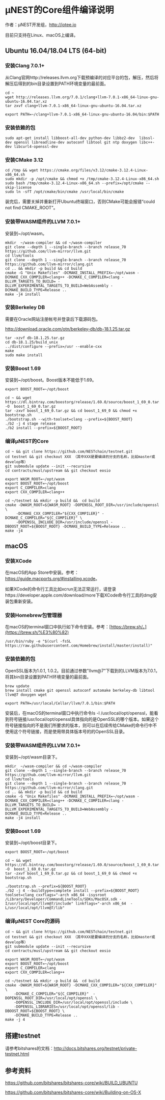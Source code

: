 # μNEST的Core组件编译说明

作者：μNEST开发组，http://iotee.io



目前只支持在Linux、macOS上编译。

## Ubuntu 16.04/18.04 LTS (64-bit)

### 安装Clang 7.0.1+

从Clang官网http://releases.llvm.org下载预编译的对应平台的包，解压，然后将解压后得到的bin目录设置到PATH环境变量的最前面。

```
cd ~
wget http://releases.llvm.org/7.0.1/clang+llvm-7.0.1-x86_64-linux-gnu-ubuntu-16.04.tar.xz
tar zxvf clang+llvm-7.0.1-x86_64-linux-gnu-ubuntu-16.04.tar.xz

export PATH=~/clang+llvm-7.0.1-x86_64-linux-gnu-ubuntu-16.04/bin:$PATH
```

### 安装依赖的包

```
sudo apt-get install libboost-all-dev python-dev libbz2-dev  libssl-dev openssl libreadline-dev autoconf libtool git ntp doxygen libc++-dev libcurl4-openssl-dev
```

### 安装CMake 3.12

```
cd /tmp && wget https://cmake.org/files/v3.12/cmake-3.12.4-Linux-x86_64.sh
sudo mkdir -p /opt/cmake && chmod +x /tmp/cmake-3.12.4-Linux-x86_64.sh
sudo bash /tmp/cmake-3.12.4-Linux-x86_64.sh --prefix=/opt/cmake --skip-license
sudo ln -sfT /opt/cmake/bin/cmake /usr/local/bin/cmake
```

装完后，需要关掉并重新打开Ubuntu终端窗口，否则CMake可能会报错“could not find CMAKE_ROOT”。

### 安装带WASM组件的LLVM 7.0.1+

安装到~/opt/wasm。

```
mkdir  ~/wasm-compiler && cd ~/wasm-compiler
git clone --depth 1 --single-branch --branch release_70 https://github.com/llvm-mirror/llvm.git
cd llvm/tools
git clone --depth 1 --single-branch --branch release_70 https://github.com/llvm-mirror/clang.git
cd .. && mkdir -p build && cd build
cmake -G "Unix Makefiles" -DCMAKE_INSTALL_PREFIX=~/opt/wasm -DCMAKE_CXX_COMPILER=clang++ -DCMAKE_C_COMPILER=clang -DLLVM_TARGETS_TO_BUILD= -DLLVM_EXPERIMENTAL_TARGETS_TO_BUILD=WebAssembly -DCMAKE_BUILD_TYPE=Release ..
make -j4 install
```

### 安装Berkeley DB

需要在Oracle网站注册帐号并登录后下载源码包。

http://download.oracle.com/otn/berkeley-db/db-18.1.25.tar.gz

```
tar -xzvf db-18.1.25.tar.gz
cd db-18.1.25/build_unix
../dist/configure --prefix=/usr --enable-cxx
make
sudo make install
```

### 安装Boost 1.69

安装到~/opt/boost。Boost版本不能低于1.69。

```
export BOOST_ROOT=~/opt/boost

cd ~ && wget https://dl.bintray.com/boostorg/release/1.69.0/source/boost_1_69_0.tar.gz -O  boost_1_69_0.tar.gz
tar -zxvf boost_1_69_0.tar.gz && cd boost_1_69_0 && chmod +x bootstrap.sh
./bootstrap.sh --with-toolset=clang --prefix=${BOOST_ROOT}
./b2 -j 4 stage release
./b2 install --prefix=${BOOST_ROOT}
```

### 编译μNEST的Core

```
cd ~ && git clone https://github.com/NESTchain/testnet.git
cd testnet && git checkout XXX （其中XXX是要编译的分支的名称，比如master或develop等）
git submodule update --init --recursive
cd contracts/musl/upstream && git checkout eosio

export WASM_ROOT=~/opt/wasm
export BOOST_ROOT=~/opt/boost
export C_COMPILER=clang
export CXX_COMPILER=clang++

cd ~/testnet && mkdir -p build &&  cd build
cmake -DWASM_ROOT=${WASM_ROOT} -DOPENSSL_ROOT_DIR=/usr/include/openssl \
     -DCMAKE_CXX_COMPILER="${CXX_COMPILER}" -DCMAKE_C_COMPILER="${C_COMPILER}" \
     -DOPENSSL_INCLUDE_DIR=/usr/include/openssl -DBOOST_ROOT=${BOOST_ROOT} -DCMAKE_BUILD_TYPE=Release ..
make -j4
```



## macOS

### 安装XCode

在macOS的App Store中安装。参考：<https://guide.macports.org/#installing.xcode>。

如果XCode的命令行工具比如xcrun无法正常运行，请登录https://developer.apple.com/download/more下载XCode命令行工具的dmg安装包重新安装。

### 安装Homebrew包管理器

在macOS的terminal窗口中执行如下命令安装。参考：[https://brew.sh/。](https://brew.sh/%E3%80%82)

```
/usr/bin/ruby -e "$(curl -fsSL https://raw.githubusercontent.com/Homebrew/install/master/install)"
```

### 安装依赖的包

OpenSSL版本为1.0.1, 1.0.2。目前通过参数"llvm@7"下载到的LLVM版本为7.0.1，将其bin目录设置到PATH环境变量的最前面。

```
brew update
brew install cmake git openssl autoconf automake berkeley-db libtool llvm@7 doxygen wget

export PATH=/usr/local/Cellar/llvm/7.0.1/bin:$PATH
```

安装后，在macOS的terminal窗口中执行命令ls -l /usr/local/opt/openssl，能看到符号链接/usr/local/opt/openssl具体指向的是OpenSSL的哪个版本。如果这个符号链接指向的不是我们所要求的版本，则可以在后续传给CMake的命令行中不使用这个符号链接，而是使用带具体版本号的的OpenSSL目录。

### 安装带WASM组件的LLVM 7.0.1+

安装到~/opt/wasm目录下。

```
mkdir  ~/wasm-compiler && cd ~/wasm-compiler
git clone --depth 1 --single-branch --branch release_70 https://github.com/llvm-mirror/llvm.git
cd llvm/tools
git clone --depth 1 --single-branch --branch release_70 https://github.com/llvm-mirror/clang.git
cd .. && mkdir -p build && cd build
cmake -G "Unix Makefiles" -DCMAKE_INSTALL_PREFIX=~/opt/wasm -DCMAKE_CXX_COMPILER=clang++ -DCMAKE_C_COMPILER=clang -DLLVM_TARGETS_TO_BUILD= -DLLVM_EXPERIMENTAL_TARGETS_TO_BUILD=WebAssembly -DCMAKE_BUILD_TYPE=Release ..
make -j4 install
```

### 安装Boost 1.69

安装到~/opt/boost目录下。

```
export BOOST_ROOT=~/opt/boost

cd ~ && wget https://dl.bintray.com/boostorg/release/1.69.0/source/boost_1_69_0.tar.gz -O  boost_1_69_0.tar.gz
tar -zxvf boost_1_69_0.tar.gz && cd boost_1_69_0 && chmod +x bootstrap.sh

./bootstrap.sh --prefix=${BOOST_ROOT}
./b2 -j 4 --buildtype=complete install --prefix=${BOOST_ROOT} toolset=clang cxxflags="-arch x86_64 -isysroot /Library/Developer/CommandLineTools/SDKs/MacOSX.sdk -I/usr/local/opt/llvm@7/include" linkflags="-arch x86_64  -L/usr/local/opt/llvm@7/lib"
```

### 编译μNEST Core的源码

```
cd ~ && git clone https://github.com/NESTchain/testnet.git
cd testnet && git checkout XXX （其中XXX是要编译的分支的名称，比如master或develop等）
git submodule update --init --recursive
cd contracts/musl/upstream && git checkout eosio

export WASM_ROOT=~/opt/wasm
export BOOST_ROOT=~/opt/boost
export C_COMPILER=clang
export CXX_COMPILER=clang++

cd ~/testnet && mkdir -p build &&  cd build
cmake -DWASM_ROOT=${WASM_ROOT} -DCMAKE_CXX_COMPILER="${CXX_COMPILER}" \
	-DCMAKE_C_COMPILER="${C_COMPILER}"  -DOPENSSL_ROOT_DIR=/usr/local/opt/openssl \
	-DOPENSSL_INCLUDE_DIR=/usr/local/opt/openssl/include \
	-DOPENSSL_LIBRARIES=/usr/local/opt/openssl/lib -DBOOST_ROOT=${BOOST_ROOT} \
	-DCMAKE_BUILD_TYPE=Release ..
make -j 4
```

## 搭建testnet

请参考bitshares的文档：http://docs.bitshares.org/testnet/private-testnet.html



## 参考资料

https://github.com/bitshares/bitshares-core/wiki/BUILD_UBUNTU

https://github.com/bitshares/bitshares-core/wiki/Building-on-OS-X

